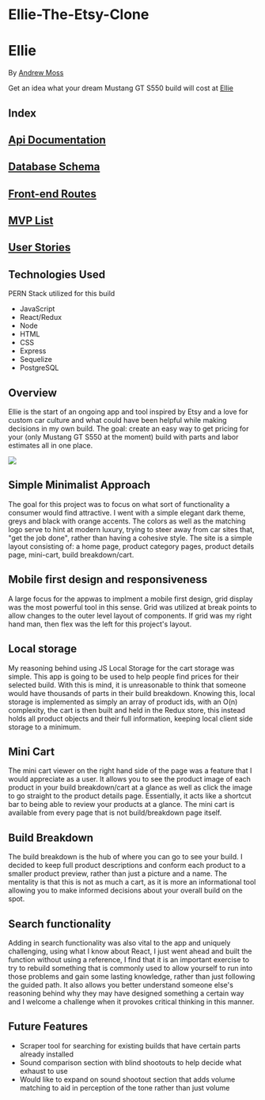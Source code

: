 # Ellie-The-Etsy-Clone

# Ellie

By [Andrew Moss](https://github.com/aMoss5150)

Get an idea what your dream Mustang GT S550 build will cost at [Ellie](https://ellie-deploy.herokuapp.com/)


## Index

##  [Api Documentation](https://github.com/aMoss5150/Ellie-The-Etsy-Clone/wiki/Api-Documentation)
## [Database Schema](https://github.com/aMoss5150/Ellie-The-Etsy-Clone/wiki/Database-Schema)
##  [Front-end Routes](https://github.com/aMoss5150/Ellie-The-Etsy-Clone/wiki/Front-End-Routes)
## [MVP List](https://github.com/aMoss5150/Ellie-The-Etsy-Clone/wiki/MVP-List)
## [User Stories](https://github.com/aMoss5150/Ellie-The-Etsy-Clone/wiki/User-Stories)

## Technologies Used

PERN Stack utilized for this build

- JavaScript
- React/Redux
- Node
- HTML
- CSS
- Express
- Sequelize
- PostgreSQL

## Overview

Ellie is the start of an ongoing app and tool inspired by Etsy and a love for custom car culture and what could have been helpful while making decisions in my own build. The goal: create an easy way to get pricing for your (only Mustang GT S550 at the moment) build with parts and labor estimates all in one place. 

![](assets/sXc1.jpg)

## Simple Minimalist Approach

The goal for this project was to focus on what sort of functionality a consumer would find attractive. I went with a simple elegant dark theme, greys and black with orange accents. The colors as well as the matching logo serve to hint at modern luxury, trying to steer away from car sites that, "get the job done", rather than having a cohesive style. The site is a simple layout consisting of: a home page, product category pages, product details page, mini-cart, build breakdown/cart.

## Mobile first design and responsiveness

A large focus for the appwas to implment a mobile first design, grid display was the most powerful tool in this sense. Grid was utilized at break points to allow changes to the outer level layout of components. If grid was my right hand man, then flex was the left for this project's layout. 
## Local storage

My reasoning behind using JS Local Storage for the cart storage was simple. This app is going to be used to help people find prices for their selected build. With this is mind, it is unreasonable to think that someone would have thousands of parts in their build breakdown. Knowing this, local storage is implemented as simply an array of product ids, with an O(n) complexity, the cart is then built and held in the Redux store, this instead holds all product objects and their full information, keeping local client side storage to a minimum. 

## Mini Cart

The mini cart viewer on the right hand side of the page was a feature that I would appreciate as a user. It allows you to see the product image of each product in your build breakdown/cart at a glance as well as click the image to go straight to the product details page. Essentially, it acts like a shortcut bar to being able to review your products at a glance. The mini cart is available from every page that is not build/breakdown page itself.

## Build Breakdown

The build breakdown is the hub of where you can go to see your build. I decided to keep full product descriptions and conform each product to a smaller product preview, rather than just a picture and a name. The mentality is that this is not as much a cart, as it is more an informational tool allowing you to make informed decisions about your overall build on the spot. 

## Search functionality

Adding in search functionality was also vital to the app and uniquely challenging, using what I know about React, I just went ahead and built the function without using a reference, I find that it is an important exercise to try to rebuild something that is commonly used to allow yourself to run into those problems and gain some lasting knowledge, rather than just following the guided path. It also allows you better understand someone else's reasoning behind why they may have designed something a certain way and I welcome a challenge when it provokes critical thinking in this manner.


## Future Features

- Scraper tool for searching for existing builds that have certain parts already installed
- Sound comparison section with blind shootouts to help decide what exhaust to use
- Would like to expand on sound shootout section that adds volume matching to aid in perception of the tone rather than just volume
